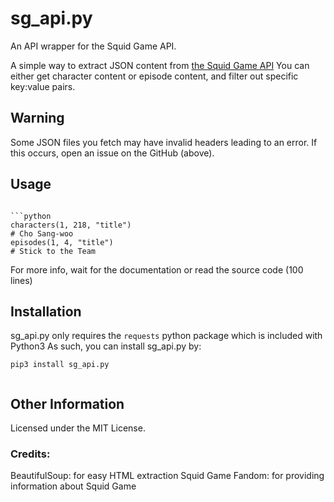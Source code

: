 # sg_api.py
An API wrapper for the Squid Game API.

A simple way to extract JSON content from [the Squid Game API](https://github.com/stainlesteel/squid-game-api)
You can either get character content or episode content, and filter out specific key:value pairs.

## Warning

Some JSON files you fetch may have invalid headers leading to an error.
If this occurs, open an issue on the GitHub (above).

## Usage
``` python
```
```
```python
characters(1, 218, "title")
# Cho Sang-woo
episodes(1, 4, "title")
# Stick to the Team
```

For more info, wait for the documentation or read the source code (100 lines)
## Installation
sg_api.py only requires the `requests` python package which is included with Python3
As such, you can install sg_api.py by:
```
pip3 install sg_api.py

```
```
```
## Other Information

Licensed under the MIT License.
### Credits:

BeautifulSoup: for easy HTML extraction
Squid Game Fandom: for providing information about Squid Game
